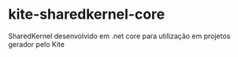 # kite-sharedkernel-core
SharedKernel desenvolvido em .net core para utilização em projetos gerador pelo Kite
